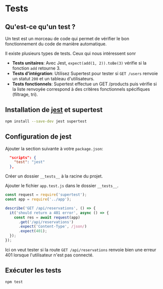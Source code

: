 # Tests

## Qu'est-ce qu'un test ?

Un test est un morceau de code qui permet de vérifier le bon fonctionnement du code de manière automatique.

Il existe plusieurs types de tests. Ceux qui nous intéressent sonr

- **Tests unitaires**: Avec Jest, `expect(add(1, 2)).toBe(3)` vérifie si la fonction `add` retourne 3.
- **Tests d'intégration**: Utilisez Supertest pour tester si `GET /users` renvoie un statut `200` et un tableau d'utilisateurs.
- **Tests fonctionnels**: Supertest effectue un GET /products puis vérifie si la liste renvoyée correspond à des critères fonctionnels spécifiques (filtrage, tri).

## Installation de [jest](https://jestjs.io) et supertest

```bash
npm install --save-dev jest supertest
```

## Configuration de jest

Ajouter la section suivante à votre `package.json`:

```json
  "scripts": {
    "test": "jest"
  },
```

Créer un dossier `__tests__` à la racine du projet.

Ajouter le fichier `app.test.js` dans le dossier `__tests__`.

```js
const request = require('supertest');
const app = require('../app');

describe('GET /api/reservations', () => {
  it('should return a 401 error', async () => {
    const res = await request(app)
      .get('/api/reservations')
      .expect('Content-Type', /json/)
      .expect(401);
  });
});
```

Ici on veut tester si la route `GET /api/reservations` renvoie bien une erreur 401 lorsque l'utilisateur n'est pas connecté.

## Exécuter les tests

```bash
npm test
```
